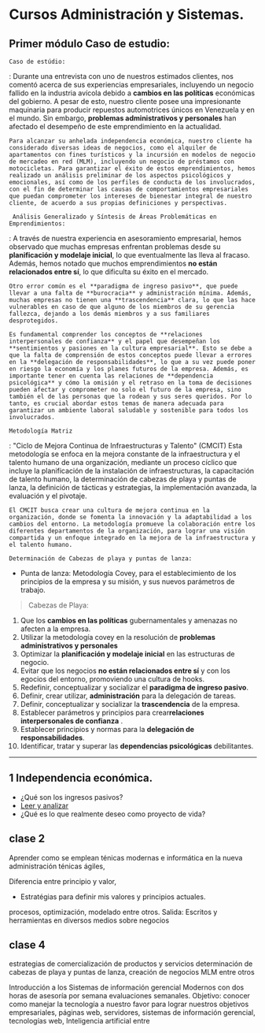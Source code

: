 # Cursos Administración y Sistemas. 


## Primer módulo Caso de estudio:



`Caso de estúdio:`

:   Durante una entrevista con uno de nuestros estimados clientes, nos comentó acerca de sus experiencias empresariales, incluyendo un negocio fallido en la industria avícola debido a **cambios en las políticas** económicas del gobierno. A pesar de esto, nuestro cliente posee una impresionante maquinaria para producir repuestos automotrices únicos en Venezuela y en el mundo. Sin embargo, **problemas administrativos y personales** han afectado el desempeño de este emprendimiento en la actualidad.

    Para alcanzar su anhelada independencia económica, nuestro cliente ha considerado diversas ideas de negocios, como el alquiler de apartamentos con fines turísticos y la incursión en modelos de negocio de mercadeo en red (MLM), incluyendo un negocio de préstamos con motocicletas. Para garantizar el éxito de estos emprendimientos, hemos realizado un análisis preliminar de los aspectos psicológicos y emocionales, así como de los perfiles de conducta de los involucrados, con el fin de determinar las causas de comportamientos empresariales que puedan comprometer los intereses de bienestar integral de nuestro cliente, de acuerdo a sus propias definiciones y perspectivas.



` Análisis Generalizado y Síntesis de Áreas Problemáticas en Emprendimientos:`


:   A través de nuestra experiencia en asesoramiento empresarial, hemos observado que muchas empresas enfrentan problemas desde su **planificación y modelaje inicial**, lo que eventualmente las lleva al fracaso. Además, hemos notado que muchos emprendimientos **no están relacionados entre sí**, lo que dificulta su éxito en el mercado.

    Otro error común es el **paradigma de ingreso pasivo**, que puede llevar a una falta de **burocracia** y administración mínima. Además, muchas empresas no tienen una **trascendencia** clara, lo que las hace vulnerables en caso de que alguno de los miembros de su gerencia fallezca, dejando a los demás miembros y a sus familiares desprotegidos.

    Es fundamental comprender los conceptos de **relaciones interpersonales de confianza** y el papel que desempeñan los **sentimientos y pasiones en la cultura empresarial**. Esto se debe a que la falta de comprensión de estos conceptos puede llevar a errores en la **delegación de responsabilidades**, lo que a su vez puede poner en riesgo la economía y los planes futuros de la empresa. Además, es importante tener en cuenta las relaciones de **dependencia psicológica** y cómo la omisión y el retraso en la toma de decisiones pueden afectar y comprometer no solo el futuro de la empresa, sino también el de las personas que la rodean y sus seres queridos. Por lo tanto, es crucial abordar estos temas de manera adecuada para garantizar un ambiente laboral saludable y sostenible para todos los involucrados.



`Metodología Matriz`

:   "Ciclo de Mejora Continua de Infraestructuras y Talento" (CMCIT) Esta metodología se enfoca en la mejora constante de la infraestructura y el talento humano de una organización, mediante un proceso cíclico que incluye la planificación de la instalación de infraestructuras, la capacitación de talento humano, la determinación de cabezas de playa y puntas de lanza, la definición de tácticas y estrategias, la implementación avanzada, la evaluación y el pivotaje.
    
    El CMCIT busca crear una cultura de mejora continua en la organización, donde se fomenta la innovación y la adaptabilidad a los cambios del entorno. La metodología promueve la colaboración entre los diferentes departamentos de la organización, para lograr una visión compartida y un enfoque integrado en la mejora de la infraestructura y el talento humano.

`Determinación de Cabezas de playa y puntas de lanza:`

    
* Punta de lanza: Metodología Covey, para el establecimiento de los principios de la empresa y su misión, y sus nuevos parámetros de trabajo.

> Cabezas de Playa:

1. Que los **cambios en las políticas** gubernamentales  y amenazas no afecten a la empresa.
2. Utilizar la metodología covey en la resolución de **problemas administrativos y personales**
3. Optimizar la **planificación y modelaje inicial** en las estructuras de negocio.
4. Evitar que los negocios **no están relacionados entre sí** y con los egocios del entorno, promoviendo una cultura de hooks.
5. Redefinir, conceptualizar y socializar el **paradigma de ingreso pasivo**.
6. Definir, crear utilizar,  **administración** para la delegación de tareas.
7. Definir, conceptualizar y socializar la  **trascendencia** de la empresa.
8. Establecer parámetros y principios para crear**relaciones interpersonales de confianza** .
9. Establecer principios y normas para la **delegación de responsabilidades**.
10. Identificar, tratar y superar las **dependencias psicológicas** debilitantes.

---




##  1 Independencia económica.
  

* ¿Qué son los ingresos pasivos?
* [Leer y analizar](https://www.nytimes.com/2023/01/27/business/passive-income-job-retirement.html)
* ¿Qué es lo que realmente deseo como proyecto de vida?

## clase 2

Aprender como se emplean ténicas modernas e informática en la nueva administración ténicas ágiles,


Diferencia entre principio y valor, 
* Estratégias para definir mis valores y principios actuales.

procesos, optimización, modelado entre otros. Salida: Escritos y herramientas en diversos medios sobre negocios





## clase 4

 estrategias de comercialización de productos y servicios determinación de cabezas de playa y puntas de lanza, creación de negocios MLM entre otros


Introducción a los Sistemas de información gerencial Modernos con dos horas de asesoría por semana evaluaciones semanales. Objetivo: conocer como manejar la tecnología a nuestro favor para lograr nuestros objetivos empresariales, páginas web, servidores, sistemas de información gerencial, tecnologías web, Inteligencia artificial entre
 